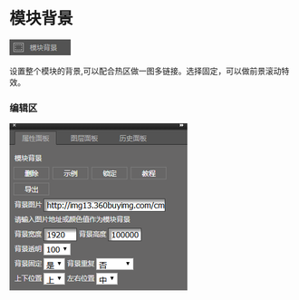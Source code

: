 # 模块背景

![](/assets/wwqq_01.jpg)

设置整个模块的背景,可以配合热区做一图多链接。选择固定，可以做前景滚动特效。

### 编辑区

![](/assets/QQ1.png)




